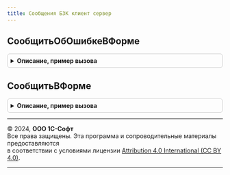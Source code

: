 ```yaml
---
title: Сообщения БЗК клиент сервер
---
```



## СообщитьОбОшибкеВФорме
<details style="margin: 1em 0; padding: 0.5em; border: 1px solid #ccc; border-radius: 6px;">

<summary style="font-weight: bold; cursor: pointer;">Описание, пример вызова</summary>

```bsl

// Выводит сообщение об ошибке заполнения реквизита формы.
//
// Параметры:
//   Отказ        - Булево - Флажок отказа, который включается в процедуре.
//   Текст        - Строка - Текст сообщения.
//   ИмяРеквизита - Строка - Имя реквизита формы, к которому необходимо привязать сообщение.
//   ПутьКДанным  - Строка - Имя реквизита формы типа "ДанныеФормыСтруктура", в котором расположен указанный реквизит.
//       Например, в форме элемента справочника: ИмяРеквизита = "Наименование", ПутьКДанным = "Объект".
//   Форма - ФормаКлиентскогоПриложения, УникальныйИдентификатор, Структура - Форма,
//       значение свойства "УникальныйИдентификатор" формы, или структура со свойством "УникальныйИдентификатор".
//       Позволяет точно указать форму, к которой должно быть привязано сообщение.
//       Если не указано то сообщение привязывается к форме в активном окне (вкладке).
//
Процедура СообщитьОбОшибкеВФорме(Отказ, Текст, ИмяРеквизита = "", ПутьКДанным = Неопределено, Форма = Неопределено) Экспорт
```

Пример вызова
```bsl
СообщенияБЗККлиентСервер.СообщитьОбОшибкеВФорме(Отказ, Текст, ИмяРеквизита, ПутьКДанным, Форма);
```
</details>

## СообщитьВФорме
<details style="margin: 1em 0; padding: 0.5em; border: 1px solid #ccc; border-radius: 6px;">

<summary style="font-weight: bold; cursor: pointer;">Описание, пример вызова</summary>

```bsl

// Выводит сообщение предупреждающее о проблеме связанной с указанным реквизитом формы.
//
// Параметры:
//   Текст        - Строка - Текст сообщения.
//   ИмяРеквизита - Строка - Полное имя реквизита формы. См. также ОбщегоНазначенияКлиентСервер.ПутьКТабличнойЧасти.
//   ПутьКДанным  - Строка - Имя реквизита формы типа "ДанныеФормыСтруктура", в котором расположен указанный реквизит.
//       Например, в форме элемента справочника: Поле = "Наименование", ПутьКДанным = "Объект".
//   Форма - ФормаКлиентскогоПриложения, УникальныйИдентификатор, Структура - Форма,
//       значение свойства "УникальныйИдентификатор" формы, или структура со свойством "УникальныйИдентификатор".
//       Позволяет точно указать форму, к которой должно быть привязано сообщение.
//       Если не указано то сообщение привязывается к форме в активном окне (вкладке).
//
Процедура СообщитьВФорме(Текст, ИмяРеквизита = "", ПутьКДанным = Неопределено, Форма = Неопределено) Экспорт
```

Пример вызова
```bsl
СообщенияБЗККлиентСервер.СообщитьВФорме(Текст, ИмяРеквизита, ПутьКДанным, Форма);
```
</details>

---

© 2024, **ООО 1С-Софт**  
Все права защищены. Эта программа и сопроводительные материалы предоставляются  
в соответствии с условиями лицензии [Attribution 4.0 International (CC BY 4.0)](https://creativecommons.org/licenses/by/4.0/legalcode).

---
